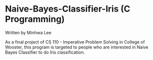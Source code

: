 # Naive-Bayes-Classifier-Iris (C Programming)
Written by Minhwa Lee



As a final project of CS 110 - Imperative Problem Solving in College of Wooster, this program is targeted to people who are interested in Naive Bayes Classifier to do Iris classification. 

